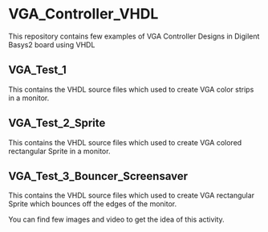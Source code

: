 # VGA_Controller_VHDL
This repository contains few examples of VGA Controller Designs in Digilent Basys2 board using VHDL

## VGA_Test_1
This contains the VHDL source files which used to create VGA color strips in a monitor.

## VGA_Test_2_Sprite
This contains the VHDL source files which used to create VGA colored rectangular Sprite in a monitor.

## VGA_Test_3_Bouncer_Screensaver
This contains the VHDL source files which used to create VGA rectangular Sprite which bounces off the edges of the monitor.

You can find few images and video to get the idea of this activity.